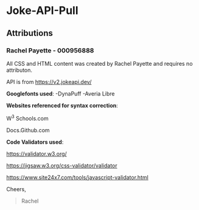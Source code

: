 # Joke-API-Pull
## Attributions
### Rachel Payette - 000956888

All CSS and HTML content was created by Rachel Payette and requires no attributon. 

API is from https://v2.jokeapi.dev/

**Googlefonts used**:
-DynaPuff
-Averia Libre


**Websites referenced for syntax correction**:

W<sup>3</sup> Schools.com

Docs.Github.com

**Code Validators used**:

https://validator.w3.org/

https://jigsaw.w3.org/css-validator/validator

https://www.site24x7.com/tools/javascript-validator.html


Cheers, 
> Rachel 

